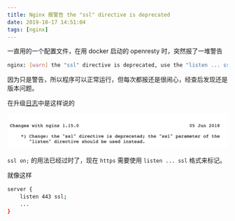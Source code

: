 ```yaml
---
title: Nginx 报警告 the "ssl" directive is deprecated
date: 2019-10-17 14:51:04
tags: [nginx]
---
```


一直用的一个配置文件，在用 docker 启动的 openresty 时，突然报了一堆警告

<!-- more -->
<!-- toc -->

```bash
nginx: [warn] the "ssl" directive is deprecated, use the "listen ... ssl" directive instead in /usr/local/openresty/nginx/conf/conf.d/biz.conf:4
```

因为只是警告，所以程序可以正常运行，但每次都报还是很闹心，经查后发现还是版本问题。

在升级[日志](http://nginx.org/en/CHANGES)中是这样说的

![1](https://raw.githubusercontent.com/wxnacy/image/master/blog/nginx-ssl-deprecated.png)

`ssl on;` 的用法已经过时了，现在 `https` 需要使用 `listen ... ssl` 格式来标记。

就像这样

```bash
server {
    listen 443 ssl;
    ...
}
```

